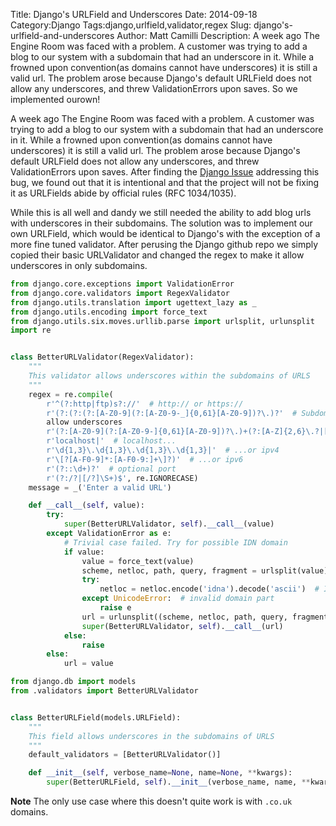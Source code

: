 Title: Django's URLField and Underscores
Date: 2014-09-18
Category:Django 
Tags:django,urlfield,validator,regex
Slug: django's-urlfield-and-underscores
Author: Matt Camilli
Description: A week ago The Engine Room was faced with a problem. A customer was trying to add a blog to our system with a subdomain that had an underscore in it. While a frowned upon convention(as domains cannot have underscores) it is still a valid url. The problem arose because Django's default URLField does not allow any underscores, and threw ValidationErrors upon saves. So we implemented ourown!


A week ago The Engine Room was faced with a problem. A customer was trying to
add a blog to our system with a subdomain that had an underscore in it. While
a frowned upon convention(as domains cannot have underscores) it is still
a valid url. The problem arose because Django's default URLField does not allow
any underscores, and threw ValidationErrors upon saves. After finding the
[Django Issue](https://code.djangoproject.com/ticket/18517) addressing this
bug, we found out that it is intentional and that the project will not be
fixing it as URLFields abide by official rules (RFC 1034/1035). 

While this is all well and dandy we still needed the ability to add blog urls
with underscores in their subdomains. The solution was to implement our own
URLField, which would be identical to Django's with the exception of a more
fine tuned validator. After perusing the Django github repo we simply copied
their basic URLValidator and changed the regex to make it allow underscores in
only subdomains.


```python
from django.core.exceptions import ValidationError
from django.core.validators import RegexValidator
from django.utils.translation import ugettext_lazy as _
from django.utils.encoding import force_text
from django.utils.six.moves.urllib.parse import urlsplit, urlunsplit
import re


class BetterURLValidator(RegexValidator):
    """
    This validator allows underscores within the subdomains of URLS
    """
    regex = re.compile(
        r'^(?:http|ftp)s?://'  # http:// or https://
        r'(?:(?:(?:[A-Z0-9](?:[A-Z0-9-_]{0,61}[A-Z0-9])?\.)?'  # Subdomain that
        allow underscores
        r'(?:[A-Z0-9](?:[A-Z0-9-]{0,61}[A-Z0-9])?\.)+(?:[A-Z]{2,6}\.?|[A-Z0-9-]{2,}(?<!-)\.))|' # domain
        r'localhost|'  # localhost...
        r'\d{1,3}\.\d{1,3}\.\d{1,3}\.\d{1,3}|'  # ...or ipv4
        r'\[?[A-F0-9]*:[A-F0-9:]+\]?)'  # ...or ipv6
        r'(?::\d+)?'  # optional port
        r'(?:/?|[/?]\S+)$', re.IGNORECASE)
    message = _('Enter a valid URL')

    def __call__(self, value):
        try:
            super(BetterURLValidator, self).__call__(value)
        except ValidationError as e:
            # Trivial case failed. Try for possible IDN domain
            if value:
                value = force_text(value)
                scheme, netloc, path, query, fragment = urlsplit(value)
                try:
                    netloc = netloc.encode('idna').decode('ascii')  # IDN -> ACE
                except UnicodeError:  # invalid domain part
                    raise e
                url = urlunsplit((scheme, netloc, path, query, fragment))
                super(BetterURLValidator, self).__call__(url)
            else:
                raise
        else:
            url = value
```



```python
from django.db import models
from .validators import BetterURLValidator


class BetterURLField(models.URLField):
    """
    This field allows underscores in the subdomains of URLS
    """
    default_validators = [BetterURLValidator()]

    def __init__(self, verbose_name=None, name=None, **kwargs):
        super(BetterURLField, self).__init__(verbose_name, name, **kwargs)
```

**Note** The only use case where this doesn't quite work is with `.co.uk`
domains. 
